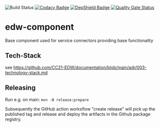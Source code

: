 ![Build Status](https://github.com/CC21-EDW/edw-component/workflows/CI/badge.svg)
[![Codacy Badge](https://app.codacy.com/project/badge/Grade/72c79a99b2c34d92b3fc495f5a455735)](https://www.codacy.com/gh/CC21-EDW/edw-component/dashboard?utm_source=github.com&amp;utm_medium=referral&amp;utm_content=CC21-EDW/edw-component&amp;utm_campaign=Badge_Grade)
[![DepShield Badge](https://depshield.sonatype.org/badges/CC21-EDW/edw-component/depshield.svg)](https://depshield.github.io)
[![Quality Gate Status](https://sonarcloud.io/api/project_badges/measure?project=CC21-EDW_edw-component&metric=alert_status)](https://sonarcloud.io/summary/new_code?id=CC21-EDW_edw-component)

# edw-component
Base component used for service connectors providing base functionality

## Tech-Stack
see https://github.com/CC21-EDW/documentation/blob/main/adr/003-technology-stack.md

## Releasing

Run e.g. on main: `mvn -B release:prepare`

Subsequently the GitHub action worksflow "create release" will pick up the published tag and release and deploy the artifacts in the Github package registry.
